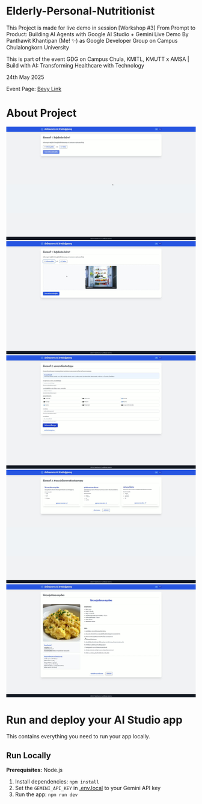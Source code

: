 # Elderly-Personal-Nutritionist
This Project is made for live demo in session [Workshop #3] From Prompt to Product: Building AI Agents with Google AI Studio + Gemini Live Demo
By Panthawit Khantipan (Me! ✨) as Google Developer Group on Campus Chulalongkorn University

This is part of the event GDG on Campus Chula, KMITL, KMUTT x AMSA | Build with AI: Transforming Healthcare with Technology

24th May 2025

Event Page: [Bevy Link](https://gdg.community.dev/events/details/google-gdg-on-campus-chulalongkorn-university-bangkok-thailand-presents-gdg-on-campus-chula-kmitl-kmutt-x-amsa-build-with-ai-transforming-healthcare-with-technology/cohost-gdg-on-campus-chulalongkorn-university-bangkok-thailand)

# About Project
![](readmePicture/0001.jpg)
![](readmePicture/0004.jpg)
![](readmePicture/0009.jpg)
![](readmePicture/0014.jpg)
![](readmePicture/0022.jpg)

# Run and deploy your AI Studio app

This contains everything you need to run your app locally.

## Run Locally

**Prerequisites:**  Node.js


1. Install dependencies:
   `npm install`
2. Set the `GEMINI_API_KEY` in [.env.local](.env.local) to your Gemini API key
3. Run the app:
   `npm run dev`
